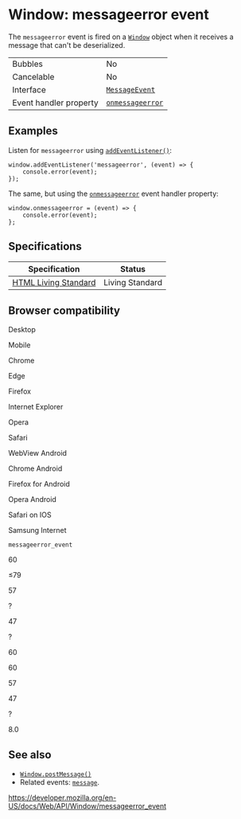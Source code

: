 Window: messageerror event
==========================

The `messageerror` event is fired on a [`Window`](../window) object when it receives a message that can't be deserialized.

<table><tbody><tr class="odd"><td>Bubbles</td><td>No</td></tr><tr class="even"><td>Cancelable</td><td>No</td></tr><tr class="odd"><td>Interface</td><td><a href="../messageevent"><code>MessageEvent</code></a></td></tr><tr class="even"><td>Event handler property</td><td><a href="../windoweventhandlers/onmessageerror"><code>onmessageerror</code></a></td></tr></tbody></table>

Examples
--------

Listen for `messageerror` using [`addEventListener()`](../eventtarget/addeventlistener):

    window.addEventListener('messageerror', (event) => {
        console.error(event);
    });

The same, but using the [`onmessageerror`](../windoweventhandlers/onmessageerror) event handler property:

    window.onmessageerror = (event) => {
        console.error(event);
    };

Specifications
--------------

<table><thead><tr class="header"><th>Specification</th><th>Status</th></tr></thead><tbody><tr class="odd"><td><a href="https://html.spec.whatwg.org/multipage/indices.html#event-messageerror">HTML Living Standard</a></td><td><span class="spec-living">Living Standard</span></td></tr></tbody></table>

Browser compatibility
---------------------

Desktop

Mobile

Chrome

Edge

Firefox

Internet Explorer

Opera

Safari

WebView Android

Chrome Android

Firefox for Android

Opera Android

Safari on IOS

Samsung Internet

`messageerror_event`

60

≤79

57

?

47

?

60

60

57

47

?

8.0

See also
--------

-   [`Window.postMessage()`](postmessage)
-   Related events: [`message`](message_event).

<a href="https://developer.mozilla.org/en-US/docs/Web/API/Window/messageerror_event" class="_attribution-link">https://developer.mozilla.org/en-US/docs/Web/API/Window/messageerror_event</a>
